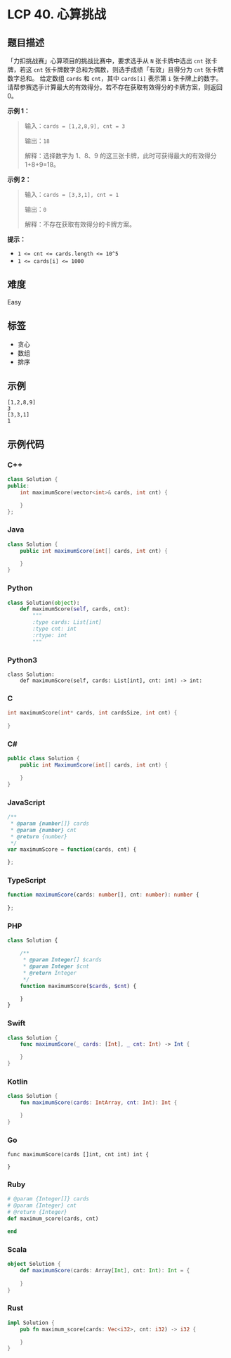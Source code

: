 # LCP 40. 心算挑战

## 题目描述

「力扣挑战赛」心算项目的挑战比赛中，要求选手从 `N` 张卡牌中选出 `cnt` 张卡牌，若这 `cnt` 张卡牌数字总和为偶数，则选手成绩「有效」且得分为 `cnt` 张卡牌数字总和。
给定数组 `cards` 和 `cnt`，其中 `cards[i]` 表示第 `i` 张卡牌上的数字。 请帮参赛选手计算最大的有效得分。若不存在获取有效得分的卡牌方案，则返回 0。

**示例 1：**
>输入：`cards = [1,2,8,9], cnt = 3`
>
>输出：`18`
>
>解释：选择数字为 1、8、9 的这三张卡牌，此时可获得最大的有效得分 1+8+9=18。

**示例 2：**
>输入：`cards = [3,3,1], cnt = 1`
>
>输出：`0`
>
>解释：不存在获取有效得分的卡牌方案。

**提示：**
- `1 <= cnt <= cards.length <= 10^5`
- `1 <= cards[i] <= 1000`




## 难度

Easy

## 标签

- 贪心
- 数组
- 排序

## 示例

```
[1,2,8,9]
3
[3,3,1]
1
```

## 示例代码

### C++

```cpp
class Solution {
public:
    int maximumScore(vector<int>& cards, int cnt) {

    }
};
```

### Java

```java
class Solution {
    public int maximumScore(int[] cards, int cnt) {

    }
}
```

### Python

```python
class Solution(object):
    def maximumScore(self, cards, cnt):
        """
        :type cards: List[int]
        :type cnt: int
        :rtype: int
        """
```

### Python3

```python3
class Solution:
    def maximumScore(self, cards: List[int], cnt: int) -> int:
```

### C

```c
int maximumScore(int* cards, int cardsSize, int cnt) {
    
}
```

### C#

```csharp
public class Solution {
    public int MaximumScore(int[] cards, int cnt) {

    }
}
```

### JavaScript

```javascript
/**
 * @param {number[]} cards
 * @param {number} cnt
 * @return {number}
 */
var maximumScore = function(cards, cnt) {

};
```

### TypeScript

```typescript
function maximumScore(cards: number[], cnt: number): number {
    
};
```

### PHP

```php
class Solution {

    /**
     * @param Integer[] $cards
     * @param Integer $cnt
     * @return Integer
     */
    function maximumScore($cards, $cnt) {

    }
}
```

### Swift

```swift
class Solution {
    func maximumScore(_ cards: [Int], _ cnt: Int) -> Int {

    }
}
```

### Kotlin

```kotlin
class Solution {
    fun maximumScore(cards: IntArray, cnt: Int): Int {

    }
}
```

### Go

```golang
func maximumScore(cards []int, cnt int) int {

}
```

### Ruby

```ruby
# @param {Integer[]} cards
# @param {Integer} cnt
# @return {Integer}
def maximum_score(cards, cnt)

end
```

### Scala

```scala
object Solution {
    def maximumScore(cards: Array[Int], cnt: Int): Int = {
        
    }
}
```

### Rust

```rust
impl Solution {
    pub fn maximum_score(cards: Vec<i32>, cnt: i32) -> i32 {

    }
}
```

